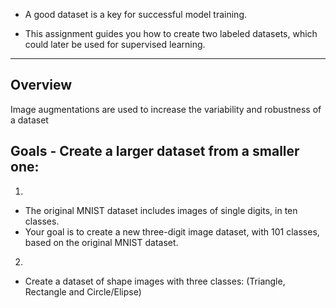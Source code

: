 *   A good dataset is a key for successful model training.

*   This assignment guides you how to create two labeled datasets, which could later be used for
supervised learning.

---

## Overview

Image augmentations are used to increase the variability and robustness of a dataset

## Goals - Create a larger dataset from a smaller one:

1.

  *   The original MNIST dataset includes images of single digits, in ten classes.
  *   Your goal is to create a new three-digit image dataset, with 101 classes, based on the original MNIST dataset.
2.

  *   Create a dataset of shape images with three classes: (Triangle, Rectangle and Circle/Elipse)
